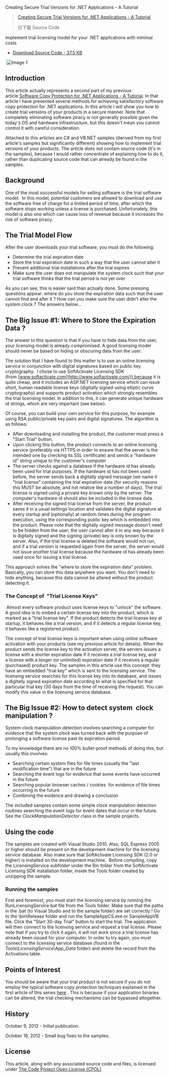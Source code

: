 Creating Secure Trial Versions for .NET Applications - A Tutorial

> [Creating Secure Trial Versions for .NET Applications - A Tutorial](https://www.codeproject.com/Articles/473278/Creating-Secure-Trial-Versions-for-NET-Application)
> 
> 已下载 Source Code

Implement trial licensing model for your .NET applications with minimal costs

- [Download Source Code - 37.5 KB](https://www.codeproject.com/KB/dotnet/473278/SampleTrialApp.zip) 

 ![Image 1](/KB/dotnet/473278/sampletrialapp.jpg)

## Introduction  

This article actually represents a second part of my previous article [Software Copy Protection for .NET Applications - A Tutorial](http://www.codeproject.com/Articles/398130/Software-Copy-Protection-for-Net-Applications-a-Tu). In that article I have presented several methods for achieving satisfactory software copy protection for .NET applications. In this article I will show you how to create trial versions of your products in a secure manner. Note that completely eliminating software piracy is not generally possible given the today's OS and hardware infrastructure, but this doesn't mean you cannot control it with careful consideration. 

Attached to this articles are C# and VB.NET samples (derived from my first article's samples but significantly different) showing how to implement trial versions of your products. The article does not contain source code (it's in the samples), because I would rather concentrate of explaining how to do it, rather than duplicating source code that can already be found in the samples.  

## Background  

One of the most successful models for selling software is the trial software model.  In this model, potential customers are allowed to download and use the software free of charge for a limited period of time, after which the software stops working unless a license is purchased. Unfortunately, this model is also one which can cause loss of revenue because it increases the risk of software piracy. 

## The Trial Model Flow 

After the user downloads your trial software, you must do the following:

- Determine the trial expiration date 
- Store the trial expiration date in such a way that the user cannot alter it 
- Prevent additional trial installations after the trial expires  
- Make sure the user does not manipulate the system clock such that your trial software thinks that the trial period is not yet over

As you can see, this is easier said than actually done. Some pressing questions appear: where do you store the expiration data such that the user cannot find and alter it ? How can you make sure the user didn't alter the system clock ? The answers below... 

## The Big Issue #1: Where to Store the Expiration Data ?  

The answer to this question is that if you have to hide data from the user, your licensing model is already compromised. A good licensing model should never be based on hiding or obscuring data from the user.  

The solution that I have found to this matter is to use an online licensing service in conjunction with digital signatures based on public key cryptography.  I chose to use SoftActivate Licensing SDK (from [www.softactivate.com](http://www.softactivate.com/)) because it is quite cheap, and it includes an ASP.NET licensing service which can issue short, human readable license keys (digitally signed using elliptic curve cryptography) and supports product activation which strongly resembles the trial licensing model. In addition to this, it can generate unique hardware id strings, which are very important (see below).  

Of course, you can build your own service for this purpose, for example using RSA public/private key pairs and digital signatures. The algorithm is as follows:

- After downloading and installing the product, the customer must press a "Start Trial" button. 
- Upon clicking this button, the product connects to an online licensing service (preferably via HTTPS in order to ensure that the server is the intended one by checking its SSL certificate) and sends a "hardware id" string unique to the customer's computer 
- The server checks against a database if the hardware id has already been used for trial purposes. If the hardware id has not been used before, the server sends back a digitally signed message (we name it "trial license" containing the trial expiration date (for security reasons this MUST be absolute, and not relative like a number of days). The trial license is signed using a private key known only by the server. The computer's hardware id should also be included in the license data. 
- After receiving the signed trial license from the server, the product saves it in a usual settings location and validates the digital signature at every startup and (optionally) at random times during the program execution, using the corresponding public key which is embedded into the product. Please note that the digitally signed message doesn't need to be hidden from the user; the user cannot alter it in any way because it is digitally signed and the signing (private) key is only known by the server. Also, if the trial license is deleted the software would not run, and if a trial version is requested again from the server, the server would not issue another trial license because the hardware id has already been used once for issuing a trial license.

This approach solves the "where to store the expiration data" problem. Basically, you can store this data anywhere you want. You don't need to hide anything, because this data cannot be altered without the product detecting it.   

### The Concept of  "Trial License Keys"

 Almost every software product uses license keys to "unlock" the software. A good idea is to embed a certain license key into the product, which is marked as a "trial license key". If the product detects the trial license key at startup, it behaves like a trial version, and if it detects a regular license key, it behaves like a registered product.

The concept of trial license keys is important when using online software activation with your products (see my previous article for details). When the product sends the license key to the activation server, the servers issues a license with a shorter expiration date if it receives a trial license key, and a license with a longer (or unlimited) expiration date if it receives a regular (purchased) product key. The samples in this article use this concept: they have an embedded "trial key" which is sent to the licensing service. The licensing service searches for this license key into its database, and issues a digitally signed expiration date according to what is specified for that particular trial key (30 days from the time of receiving the request). You can modify this value in the licensing service database.

## The Big Issue #2: How to detect system  clock manipulation ?  

System clock manipulation detection involves searching a computer for evidence that the system clock was turned back with the purpose of prolonging a software license past its expiration period.

To my knowledge there are no 100% bullet-proof methods of doing this, but usually this involves:

- Searching certain system files for file times (usually the "last modification time") that are in the future 
- Searching the event logs for evidence that some events have occurred in the future 
- Searching popular browser caches / cookies  for evidence of file times occurring in the future 
- Combining the evidence and drawing a conclusion

The included samples contain some simple clock manipulation detection routines searching the event logs for event dates that occur in the future.   See the _ClockManipulationDetector_ class in the sample projects. 

## Using the code   

The samples are created with Visual Studio 2010. Also, SQL Express 2005 or higher should be present on the development machine for the licensing service database. Also make sure that SoftActivate Licensing SDK (2.0 or higher) is installed on the development machine.  Before compiling, copy the LicensingService subfolder under the Bin folder from the SoftActivate Licensing SDK installation folder, inside the Tools folder created by unzipping the sample. 

### Running the samples   

First and foremost, you must start the licensing service by running the RunLicensingService.bat file from the Tools folder. Make sure that the paths in the .bat (to Visual Studio and to the sample folder) are set correctly ! Go to the \\bin\\Release folder and run the SampleAppCS.exe or SampleAppVB file. Click the "Start 30-day Trial" button to start the trial. The application will then connect to the licensing service and request a trial license. Please note that if you try to click it again, it will not work since a trial license has already been issued for your computer. In order to try again, you must connect to the licensing service database (found in the _Tools\\LicensingService\\App\_Data_ folder) and delete the record from the Activations table. 

## Points of Interest  

You should be aware that your trial product is not secure if you do not employ the typical software copy protection techniques explained in the first article of this series [here](http://www.codeproject.com/Articles/398130/Software-Copy-Protection-for-Net-Applications-a-Tu "Software Copy Protection for .Net Applications") . This is because if your application binaries can be altered, the trial checking mechanisms can be bypassed altogether.

## History 

October 9, 2012 - Initial publication.

October 16, 2012 - Small bug fixes to the samples.  

## License

This article, along with any associated source code and files, is licensed under [The Code Project Open License (CPOL)](http://www.codeproject.com/info/cpol10.aspx)

